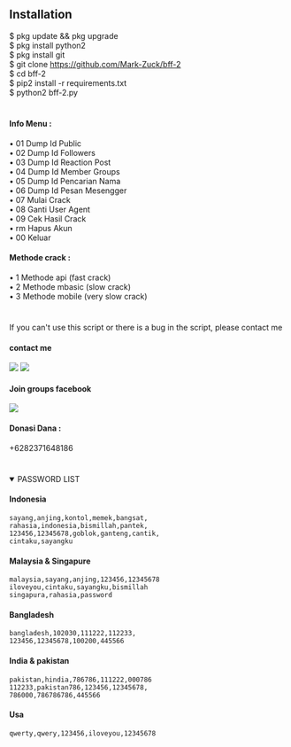 ## Installation
$ pkg update && pkg upgrade <br>
$ pkg install python2 <br>
$ pkg install git <br>
$ git clone https://github.com/Mark-Zuck/bff-2 <br>
$ cd bff-2 <br>
$ pip2 install -r requirements.txt<br>
$ python2 bff-2.py<br>
#
#### Info Menu :<br>
• 01 Dump Id Public<br>
• 02 Dump Id Followers<br>
• 03 Dump Id Reaction Post<br>
• 04 Dump Id Member Groups<br>
• 05 Dump Id Pencarian Nama<br>
• 06 Dump Id Pesan Mesengger<br>
• 07 Mulai Crack<br>
• 08 Ganti User Agent<br>
• 09 Cek Hasil Crack<br>
• rm Hapus Akun<br>
• 00 Keluar<br>
#### Methode crack :
• 1 Methode api (fast crack) <br>
• 2 Methode mbasic (slow crack)<br>
• 3 Methode mobile (very slow crack) <br>
#
If you can't use this script or there is a bug in the script, please contact me
#### contact me
[![](https://img.shields.io/badge/Facebook-blue?logo=Facebook&logoColor=blue&labelColor=white)](https://www.facebook.com/100002461344178)
[![](https://img.shields.io/badge/Whatsapp-CHAT-red?logo=Whatsapp&logoColor=Brightgreen&labelColor=white)](https://wa.me/6282371648186?text=Asalamualaikum+bang)
#### Join groups facebook
[![](https://img.shields.io/badge/Groups-blue?logo=Facebook&logoColor=blue&labelColor=white)](https://www.facebook.com/310605552656196)
#### Donasi Dana :
+6282371648186
#
<details open> 
<summary> PASSWORD LIST </summary>

#### Indonesia
````
sayang,anjing,kontol,memek,bangsat,
rahasia,indonesia,bismillah,pantek,
123456,12345678,goblok,ganteng,cantik,
cintaku,sayangku
````
#### Malaysia & Singapure
````
malaysia,sayang,anjing,123456,12345678
iloveyou,cintaku,sayangku,bismillah
singapura,rahasia,password
````
#### Bangladesh
````
bangladesh,102030,111222,112233,
123456,12345678,100200,445566
````
#### India & pakistan
````
pakistan,hindia,786786,111222,000786
112233,pakistan786,123456,12345678,
786000,786786786,445566
````
#### Usa
````
qwerty,qwery,123456,iloveyou,12345678
````
#




